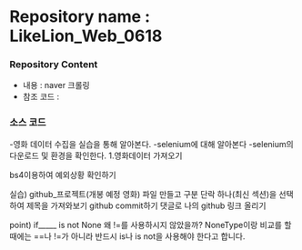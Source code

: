 # Repository name : LikeLion_Web_0618
### Repository Content
  * 내용 : naver 크롤링
  * 참조 코드 : 

### 소스 코드

-영화 데이터 수집을 실습을 통해 알아본다.
-selenium에 대해 알아본다
-selenium의 다운로드 및 환경을 확인한다.
1.영화데이터 가져오기

bs4이용하여 예외상황 확인하기

실습) github_프로젝트(개봉 예정 영화)
파일 만들고 구분 단락 하나(최신 섹션)을 선택하여 제목을 가져와보기
github commit하기
댓글로 나의 github 링크 올리기

point) if_____ is not None
왜 !=를 사용하시지 않았을까? 
NoneType이랑 비교를 할 때에는 ==나 !=가 아니라 반드시 is나 is not을 사용해야 한다고 합니다.


